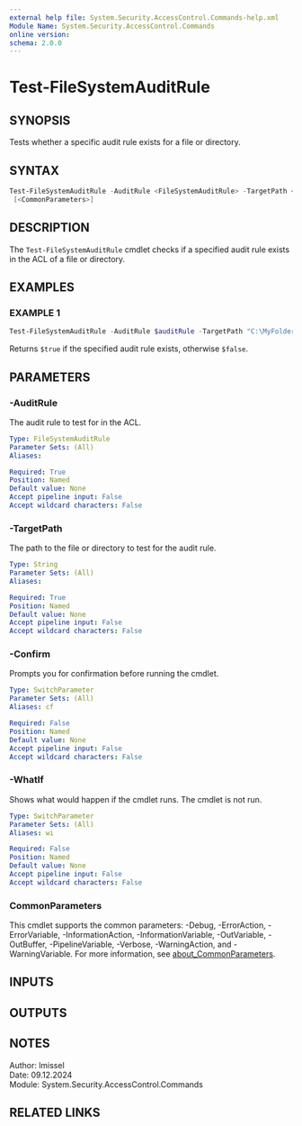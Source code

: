 ```yaml
---
external help file: System.Security.AccessControl.Commands-help.xml
Module Name: System.Security.AccessControl.Commands
online version:
schema: 2.0.0
---
```


# Test-FileSystemAuditRule

## SYNOPSIS

Tests whether a specific audit rule exists for a file or directory.

## SYNTAX

```powershell
Test-FileSystemAuditRule -AuditRule <FileSystemAuditRule> -TargetPath <String> [-WhatIf] [-Confirm]
 [<CommonParameters>]
```

## DESCRIPTION

The `Test-FileSystemAuditRule` cmdlet checks if a specified audit rule exists in the ACL
of a file or directory.

## EXAMPLES

### EXAMPLE 1

```powershell
Test-FileSystemAuditRule -AuditRule $auditRule -TargetPath "C:\MyFolder"
```

Returns `$true` if the specified audit rule exists, otherwise `$false`.

## PARAMETERS

### -AuditRule

The audit rule to test for in the ACL.

```yaml
Type: FileSystemAuditRule
Parameter Sets: (All)
Aliases:

Required: True
Position: Named
Default value: None
Accept pipeline input: False
Accept wildcard characters: False
```

### -TargetPath

The path to the file or directory to test for the audit rule.

```yaml
Type: String
Parameter Sets: (All)
Aliases:

Required: True
Position: Named
Default value: None
Accept pipeline input: False
Accept wildcard characters: False
```

### -Confirm

Prompts you for confirmation before running the cmdlet.

```yaml
Type: SwitchParameter
Parameter Sets: (All)
Aliases: cf

Required: False
Position: Named
Default value: None
Accept pipeline input: False
Accept wildcard characters: False
```

### -WhatIf

Shows what would happen if the cmdlet runs.
The cmdlet is not run.

```yaml
Type: SwitchParameter
Parameter Sets: (All)
Aliases: wi

Required: False
Position: Named
Default value: None
Accept pipeline input: False
Accept wildcard characters: False
```

### CommonParameters

This cmdlet supports the common parameters: -Debug, -ErrorAction, -ErrorVariable, -InformationAction, -InformationVariable, -OutVariable, -OutBuffer, -PipelineVariable, -Verbose, -WarningAction, and -WarningVariable. For more information, see [about_CommonParameters](http://go.microsoft.com/fwlink/?LinkID=113216).

## INPUTS

## OUTPUTS

## NOTES

Author: lmissel\
Date: 09.12.2024\
Module: System.Security.AccessControl.Commands

## RELATED LINKS
